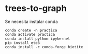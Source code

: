 # trees-to-graph

Se necesita instalar conda
```
conda create -n practica
conda activate practica
conda install python ipykernel
pip install ete3
conda install -c conda-forge biotite
```